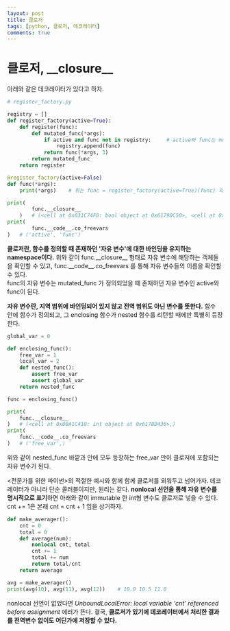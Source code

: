 ```yaml
---
layout: post
title: 클로저
tags: [python, 클로저, 데코레이터]
comments: true
---
```



# 클로저, \_\_closure__

아래와 같은 데코레이터가 있다고 하자.

```python
# register_factory.py

registry = []
def register_factory(active=True):
    def register(func):
        def mutated_func(*args):
            if active and func not in registry:     # active와 func는 mutated_func 바깥에서 정의된 자유변수이다
                registry.append(func)
            return func(*args, 3)
        return mutated_func
    return register

@register_factory(active=False)
def func(*args):
    print(*args)    # 위는 func = register_factory(active=True)(func) 와 같음을 기억하자

print(
        func.__closure__
    )   # (<cell at 0x031C74F0: bool object at 0x61790C50>, <cell at 0x031C7630: function object at 0x031CC858>)
print(
        func.__code__.co_freevars
)   # ('active', 'func')
```

**클로저란, 함수를 정의할 때 존재하던 '자유 변수'에 대한 바인딩을 유지하는 namespace이다.** 위와 같이 func.\_\_closure__ 형태로
자유 변수에 해당하는 객체들을 확인할 수 있고, func.\_\_code__.co_freevars 를 통해 자유 변수들의 이름을 확인할 수 있다.  
func의 자유 변수는 mutated_func 가 정의되었을 때 존재하던 자유 변수인 active와 func이 된다.

**자유 변수란, 지역 범위에 바인딩되어 있지 않고 전역 범위도 아닌 변수를 뜻한다.**
함수 안에 함수가 정의되고, 그 enclosing 함수가 nested 함수를 리턴할 때에만 특별히 등장한다.

```python
global_var = 0

def enclosing_func():
    free_var = 1
    local_var = 2
    def nested_func():
        assert free_var
        assert global_var
    return nested_func

func = enclosing_func()

print(
    func.__closure__
)   # (<cell at 0x00A1C410: int object at 0x617BD430>,)
print(
    func.__code__.co_freevars
)   # ('free_var',)
```

위와 같이 nested_func 바깥과 안에 모두 등장하는 free_var 만이 클로저에 포함되는 자유 변수가 된다.  

<전문가를 위한 파이썬>의 적절한 예시와 함께 함께 클로저를 외워두고 넘어가자. 데코레이터가 아니라 단순 콜러블이지만, 원리는 같다.
**nonlocal 선언을 통해 자유 변수를 명시적으로 표기**하면 아래와 같이 immutable 한 int형 변수도 클로저로 넣을 수 있다.
cnt += 1은 본래 cnt = cnt + 1 임을 상기하자.

```python
def make_averager():
    cnt = 0
    total = 0
    def average(num):
        nonlocal cnt, total
        cnt += 1
        total += num
        return total/cnt
    return average

avg = make_averager()
print(avg(10), avg(11), avg(12))    # 10.0 10.5 11.0
```

nonlocal 선언이 없었다면 _UnboundLocalError: local variable 'cnt' referenced before assignment_ 에러가 뜬다.
결국, **클로저가 있기에 데코레이터에서 처리한 결과를 전역변수 없이도 어딘가에 저장할 수 있다.**
